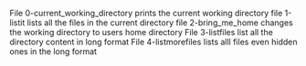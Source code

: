  File 0-current_working_directory prints the current working directory
file 1-listit lists all the files in the current directory
file 2-bring_me_home changes the working directory to users home directory
File 3-listfiles list all the directory content in long format
 File 4-listmorefiles lists alll files even hidden ones in the long format

